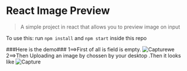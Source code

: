 # React Image Preview

>A simple project in react that allows you to preview image on input

To use this: run `npm install` and `npm start` inside this repo

 
###Here is the demo###
1==>First of all is field is empty.
![Capturewe](https://user-images.githubusercontent.com/69710505/186962126-f4ab2057-dc6a-459f-8dc3-25112ce05e6a.JPG)
2==>Then Uploading an image by chossen by your desktop .Then it looks like 
![Capture](https://user-images.githubusercontent.com/69710505/186962268-4cbf6f03-c7b7-48cb-9108-69282262b381.JPG)






